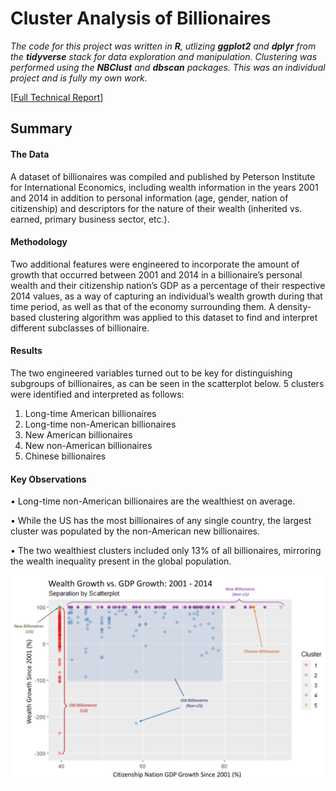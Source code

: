 # Cluster Analysis of Billionaires

*The code for this project was written in **R**, utlizing **ggplot2** and **dplyr** from the **tidyverse** stack for data exploration and manipulation. Clustering was performed using the **NBClust** and **dbscan** packages. This was an individual project and is fully my own work.*  

[[Full Technical Report](https://arosenblum1.github.io/arosenblum1/Portfolio/Cluster%20Analysis%20of%20Billionaires/Report%20-%20Billionaires.pdf)]

## Summary 
#### The Data
A dataset of billionaires was compiled and published by Peterson Institute for International Economics, including wealth information in the
years 2001 and 2014 in addition to personal information (age, gender, nation of citizenship) and descriptors for the nature of their wealth
(inherited vs. earned, primary business sector, etc.).
#### Methodology
Two additional features were engineered to incorporate the amount of growth that occurred between 2001 and 2014 in a billionaire’s personal
wealth and their citizenship nation’s GDP as a percentage of their respective 2014 values, as a way of capturing an individual’s wealth growth
during that time period, as well as that of the economy surrounding them.
A density-based clustering algorithm was applied to this dataset to find and interpret different subclasses of billionaire.
#### Results
The two engineered variables turned out to be key for distinguishing
subgroups of billionaires, as can be seen in the scatterplot below. 5
clusters were identified and interpreted as follows:
1. Long-time American billionaires
2. Long-time non-American billionaires
3. New American billionaires
4. New non-American billionaires
5. Chinese billionaires
#### Key Observations
• Long-time non-American billionaires are the wealthiest on average.

• While the US has the most billionaires of any single country, the largest
cluster was populated by the non-American new billionaires.

• The two wealthiest clusters included only 13% of all billionaires,
mirroring the wealth inequality present in the global population.

![Billionaire Clusters Scatterplot](https://github.com/arosenblum1/arosenblum1/blob/gh-pages/Portfolio/Cluster%20Analysis%20of%20Billionaires/AnnotatedVis_BillionaireClusts.png?raw=true)
